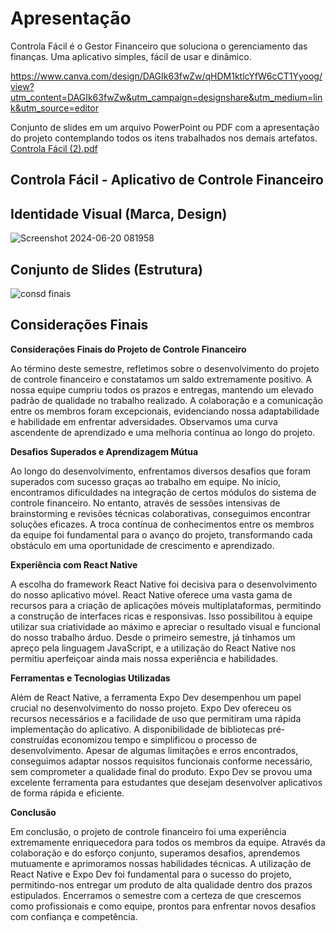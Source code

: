 # Apresentação

Controla Fácil é o Gestor Financeiro que soluciona o gerenciamento das finanças. Uma aplicativo simples, fácil de usar e dinâmico.

https://www.canva.com/design/DAGIk63fwZw/qHDM1ktlcYfW6cCT1Yyoog/view?utm_content=DAGIk63fwZw&utm_campaign=designshare&utm_medium=link&utm_source=editor

Conjunto de slides em um arquivo PowerPoint ou PDF com a apresentação do projeto contemplando todos os itens trabalhados nos demais artefatos.
[Controla Fácil (2).pdf](https://github.com/user-attachments/files/15912902/Controla.Facil.2.pdf)

## Controla Fácil - Aplicativo de Controle Financeiro


## Identidade Visual (Marca, Design)

![Screenshot 2024-06-20 081958](https://github.com/ICEI-PUC-Minas-PMV-ADS/pmv-ads-2024-1-e3-proj-mov-t3-pmv-ads-2023-1-e3-proj-mov-t3-controla/assets/127629619/37d9371d-013b-4a8f-9ef0-cb3ed08c8d0d)




## Conjunto de Slides (Estrutura)

![consd finais](https://github.com/ICEI-PUC-Minas-PMV-ADS/pmv-ads-2024-1-e3-proj-mov-t3-pmv-ads-2023-1-e3-proj-mov-t3-controla/assets/127629619/bc0be281-0793-4231-a6a6-4209bf4092ad)



## Considerações Finais

**Considerações Finais do Projeto de Controle Financeiro**

Ao término deste semestre, refletimos sobre o desenvolvimento do projeto de controle financeiro e constatamos um saldo extremamente positivo. A nossa equipe cumpriu todos os prazos e entregas, mantendo um elevado padrão de qualidade no trabalho realizado. A colaboração e a comunicação entre os membros foram excepcionais, evidenciando nossa adaptabilidade e habilidade em enfrentar adversidades. Observamos uma curva ascendente de aprendizado e uma melhoria contínua ao longo do projeto.

**Desafios Superados e Aprendizagem Mútua**

Ao longo do desenvolvimento, enfrentamos diversos desafios que foram superados com sucesso graças ao trabalho em equipe. No início, encontramos dificuldades na integração de certos módulos do sistema de controle financeiro. No entanto, através de sessões intensivas de brainstorming e revisões técnicas colaborativas, conseguimos encontrar soluções eficazes. A troca contínua de conhecimentos entre os membros da equipe foi fundamental para o avanço do projeto, transformando cada obstáculo em uma oportunidade de crescimento e aprendizado.

**Experiência com React Native**

A escolha do framework React Native foi decisiva para o desenvolvimento do nosso aplicativo móvel. React Native oferece uma vasta gama de recursos para a criação de aplicações móveis multiplataformas, permitindo a construção de interfaces ricas e responsivas. Isso possibilitou à equipe utilizar sua criatividade ao máximo e apreciar o resultado visual e funcional do nosso trabalho árduo. Desde o primeiro semestre, já tínhamos um apreço pela linguagem JavaScript, e a utilização do React Native nos permitiu aperfeiçoar ainda mais nossa experiência e habilidades.

**Ferramentas e Tecnologias Utilizadas**

Além de React Native, a ferramenta Expo Dev desempenhou um papel crucial no desenvolvimento do nosso projeto. Expo Dev ofereceu os recursos necessários e a facilidade de uso que permitiram uma rápida implementação do aplicativo. A disponibilidade de bibliotecas pré-construídas economizou tempo e simplificou o processo de desenvolvimento. Apesar de algumas limitações e erros encontrados, conseguimos adaptar nossos requisitos funcionais conforme necessário, sem comprometer a qualidade final do produto. Expo Dev se provou uma excelente ferramenta para estudantes que desejam desenvolver aplicativos de forma rápida e eficiente.

**Conclusão**

Em conclusão, o projeto de controle financeiro foi uma experiência extremamente enriquecedora para todos os membros da equipe. Através da colaboração e do esforço conjunto, superamos desafios, aprendemos mutuamente e aprimoramos nossas habilidades técnicas. A utilização de React Native e Expo Dev foi fundamental para o sucesso do projeto, permitindo-nos entregar um produto de alta qualidade dentro dos prazos estipulados. Encerramos o semestre com a certeza de que crescemos como profissionais e como equipe, prontos para enfrentar novos desafios com confiança e competência.
